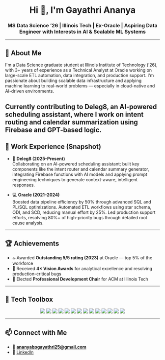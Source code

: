 <h1 align="center">Hi 👋, I'm Gayathri Ananya</h1>
<h3 align="center">MS Data Science ’26 | Illinois Tech | Ex-Oracle | Aspiring Data Engineer with Interests in AI & Scalable ML Systems</h3>

---

## 🧠 About Me

I'm a Data Science graduate student at Illinois Institute of Technology (’26), with 3+ years of experience as a Technical Analyst at Oracle working on large-scale ETL automation, data integration, and production support. I'm passionate about building scalable data infrastructure and applying machine learning to real-world problems — especially in cloud-native and AI-driven environments.  

Currently contributing to **Deleg8**, an AI-powered scheduling assistant, where I work on intent routing and calendar summarization using Firebase and GPT-based logic.
---

## 💼 Work Experience (Snapshot)

- 🧠 **Deleg8 (2025–Present)**  
  Collaborating on an AI-powered scheduling assistant; built key components like the intent router and calendar summary generator, integrating Firebase functions with AI models and applying prompt engineering techniques to generate context-aware, intelligent responses.

- 💻 **Oracle (2021–2024)**  
  Boosted data pipeline efficiency by 50% through advanced SQL and PL/SQL optimizations. Automated ETL workflows using star schema, ODI, and SCD, reducing manual effort by 25%. Led production support efforts, resolving 80%+ of high-priority bugs through detailed root cause analysis.

---

## 🏆 Achievements

- 🔝 Awarded **Outstanding 5/5 rating (2023)** at Oracle — top 5% of the workforce  
- 🏅 Received **4× Vision Awards** for analytical excellence and resolving production-critical bugs  
- 👥 Elected **Professional Development Chair** for ACM at Illinois Tech  

---

## 🧰 Tech Toolbox

<p align="center">
  <img src="https://img.shields.io/badge/Python-black?style=for-the-badge&logo=python" />
  <img src="https://img.shields.io/badge/Oracle_SQL-black?style=for-the-badge&logo=oracle" />
  <img src="https://img.shields.io/badge/PLSQL-black?style=for-the-badge&logo=oracle" />
  <img src="https://img.shields.io/badge/PySpark-black?style=for-the-badge&logo=apache-spark" />
  <img src="https://img.shields.io/badge/Airflow-black?style=for-the-badge&logo=apache-airflow" />
  <img src="https://img.shields.io/badge/Kafka-black?style=for-the-badge&logo=apache-kafka" />
  <img src="https://img.shields.io/badge/AWS-black?style=for-the-badge&logo=amazon-aws" />
  <img src="https://img.shields.io/badge/Firebase-black?style=for-the-badge&logo=firebase" />
  <img src="https://img.shields.io/badge/Docker-black?style=for-the-badge&logo=docker" />
  <img src="https://img.shields.io/badge/Tableau-black?style=for-the-badge&logo=tableau" />
  <img src="https://img.shields.io/badge/GitHub-black?style=for-the-badge&logo=github" />
  <img src="https://img.shields.io/badge/OpenAI_API-black?style=for-the-badge&logo=openai" />
  <img src="https://img.shields.io/badge/LangChain-black?style=for-the-badge&logo=langchain" />
  <img src="https://img.shields.io/badge/Jupyter-black?style=for-the-badge&logo=jupyter" />
</p>

---

## 📫 Connect with Me

- 📧 **ananyabpgayathri25@gmail.com**
- 💼 [LinkedIn](https://www.linkedin.com/in/gayathri-ananya-175584174)


<!-- ## 📈 GitHub Stats

<p align="center">
  <img src="https://github-readme-stats.vercel.app/api?username=bananya007&show_icons=true&theme=dark" alt="GitHub stats" />
</p>
-->